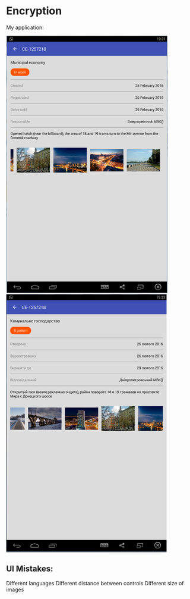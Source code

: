 # Encryption

My application:

![Alt text](/screenshot/screenshot_eng.png?raw=true "Example with english text")
![Alt text](/screenshot/screenshot_ukr.png?raw=true "Example with ukranian text")

## UI Mistakes:

Different languages
Different distance between controls
Different size of images
